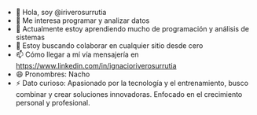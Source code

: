 - 👋 Hola, soy @iriverosurrutia
- 👀 Me interesa programar y analizar datos
- 🌱 Actualmente estoy aprendiendo mucho de programación y análisis de sistemas
- 💞️ Estoy buscando colaborar en cualquier sitio desde cero
- 📫 Cómo llegar a mí vía mensajería en https://www.linkedin.com/in/ignacioriverosurrutia
- 😄 Pronombres: Nacho
- ⚡ Dato curioso: Apasionado por la tecnología y el entrenamiento, busco combinar y crear soluciones innovadoras. Enfocado en el crecimiento personal y profesional.

<!--- iriverosurrutia/iriverosurrutia es un ✨ repositorio especial ✨ porque su 'README.md' (este archivo) aparece en tu perfil de GitHub. Puede hacer clic en el enlace Vista previa para echar un vistazo a los cambios. --->
